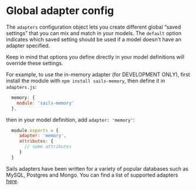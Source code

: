 # Global adapter config
The `adapters` configuration object lets you create different global &ldquo;saved settings&rdquo; that you can mix and match in your models.  The `default` option indicates which saved setting should be used if a model doesn't have an adapter specified.

Keep in mind that options you define directly in your model definitions will override these settings.

For example, to use the in-memory adapter (for DEVELOPMENT ONLY), first install the module with `npm install sails-memory`, then define it in `adapters.js`:
```javascript
  memory: {
    module: 'sails-memory'
  },
```
then in your model definition, add `adapter: 'memory'`:

```javascript
  module.exports = {
     adapter: 'memory',
     attributes: {
       // some attributes
     }
  }
```

Sails adapters have been written for a variety of popular databases such as MySQL, Postgres and Mongo.  You can find a list of supported adapters <a href="https://github.com/balderdashy/sails-wiki/blob/0.9/Database-Support.md">here</a>.
